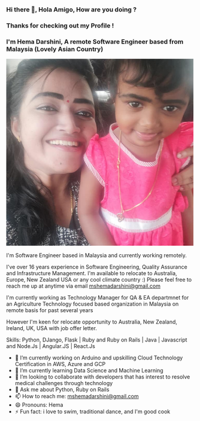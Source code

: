### Hi there 👋, Hola Amigo, How are you doing ?
### Thanks for checking out my Profile !
### I'm Hema Darshini, A remote Software Engineer based from Malaysia (Lovely Asian Country)
<img src="https://github.com/mshemadarshini/mshemadarshini/blob/main/My%20daughter%20Saaranya%20and%20mE%20.jpg" width="500"/>


I'm Software Engineer based in Malaysia and currently working remotely. 

I've over 16 years experience in Software Engineering, Quality Assurance and Infrastructure Management. 
I'm available to relocate to Australia, Europe, New Zealand USA or any cool climate country :)
Please feel free to reach me up at anytime via email mshemadarshini@gmail.com 

I'm currently working as Technology Manager for QA & EA departmnet for an Agriculture Technology focused based organization in Malaysia on remote basis for past several years 

However I'm keen for relocate opportunity to Australia, New Zealand, Ireland, UK, USA with job offer letter.

Skills: Python, DJango, Flask  | Ruby and Ruby on Rails | Java | Javascript and Node.Js | Angular.JS | React.Js 


- 🔭 I’m currently working on Arduino and upskilling Cloud Technology Certification in AWS, Azure and GCP
- 🌱 I’m currently learning Data Science and Machine Learning 
- 👯 I’m looking to collaborate with developers that has interest to resolve medical challenges through technology
- 💬 Ask me about Python, Ruby on Rails  
- 📫 How to reach me: mshemadarshini@gmail.com 
- 😄 Pronouns: Hema 
- ⚡ Fun fact: i love to swim, traditional dance, and I'm good cook 




